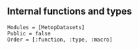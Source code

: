 
## Internal functions and types
```@autodocs
Modules = [MetopDatasets]
Public = false
Order = [:function, :type, :macro]
```